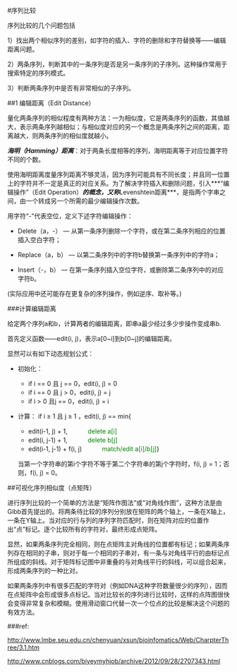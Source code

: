 #序列比较


序列比较的几个问题包括

1）找出两个相似序列的差别，如字符的插入、字符的删除和字符替换等——编辑距离问题。

2）两条序列，判断其中的一条序列是否是另一条序列的子序列。这种操作常用于搜索特定的序列模式。

3）判断两条序列中是否有非常相似的子序列。

##1 编辑距离（Edit Distance）

量化两条序列的相似程度有两种方法：一为相似度，它是两条序列的函数，其值越大，表示两条序列越相似；与相似度对应的另一个概念是两条序列之间的距离，距离越大，则两条序列的相似度就越小。

***海明（Hamming）距离***：对于两条长度相等的序列，海明距离等于对应位置字符不同的个数。

使用海明距离度量序列距离不够灵活，因为序列可能具有不同长度；并且同一位置上的字符并不一定是真正的对应关系。为了解决字符插入和删除问题，引入***“编辑操作”（Edit Operation）***的概念，又称***Levenshtein距离***，是指两个字串之间，由一个转成另一个所需的最少编辑操作次数。

用字符“-”代表空位，定义下述字符编辑操作：

- Delete（a，-）  — 从第一条序列删除一个字符，或在第二条序列相应的位置插入空白字符；

- Replace（a，b） — 以第二条序列中的字符b替换第一条序列中的字符a；

- Insert（-，b）   — 在第一条序列插入空位字符，或删除第二条序列中的对应字符b。

(实际应用中还可能存在更复杂的序列操作，例如逆序、取补等。)


###计算编辑距离

给定两个序列a和b，计算两者的编辑距离，即串a最少经过多少步操作变成串b.

首先定义函数——edit(i, j)，表示a[0~i]到b[0~j]的编辑距离。

显然可以有如下动态规划公式：

- 初始化：
	- if i == 0 且 j == 0，edit(i, j) = 0
	- if i == 0 且 j > 0，edit(i, j) = j
	- if i > 0 且j == 0，edit(i, j) = i
- 计算：	if i ≥ 1  且 j ≥ 1 ，edit(i, j) == min{ 
	- edit(i-1, j) + 1, 　　　<font color = "green">delete a[i]</font>
	- edit(i, j-1) + 1, 　　　<font color = "green">delete b[j]</font>
	- edit(i-1, j-1) + f(i, j)  　　　<font color = "green">match/edit a[i]/b[j]</font>}

	当第一个字符串的第i个字符不等于第二个字符串的第j个字符时，f(i, j) = 1；否则，f(i, j) = 0。

##可视化序列相似度（点矩阵）

进行序列比较的一个简单的方法是“矩阵作图法”或“对角线作图”，这种方法是由Gibb首先提出的。将两条待比较的序列分别放在矩阵的两个轴上，一条在X轴上，一条在Y轴上。当对应的行与列的序列字符匹配时，则在矩阵对应的位置作出“点”标记。逐个比较所有的字符对，最终形成点矩阵。

显然，如果两条序列完全相同，则在点矩阵主对角线的位置都有标记；如果两条序列存在相同的子串，则对于每一个相同的子串对，有一条与对角线平行的由标记点所组成的斜线。对于矩阵标记图中非重叠的与对角线平行的斜线，可以组合起来，形成两条序列的一种比对。

如果两条序列中有很多匹配的字符对（例如DNA这种字符数量很少的序列），因而在点矩阵中会形成很多点标记。当对比较长的序列进行比较时，这样的点阵图很快会变得非常复杂和模糊。使用滑动窗口代替一次一个位点的比较是解决这个问题的有效方法。

###ref:

 http://www.lmbe.seu.edu.cn/chenyuan/xsun/bioinfomatics/Web/CharpterThree/3.1.htm

http://www.cnblogs.com/biyeymyhjob/archive/2012/09/28/2707343.html